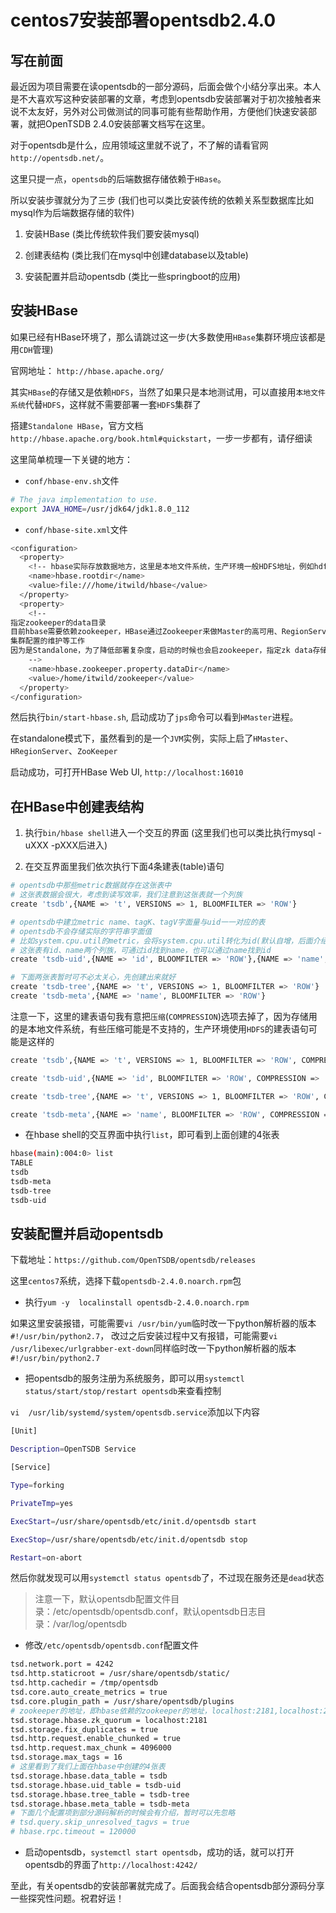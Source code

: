 # centos7安装部署opentsdb2.4.0


## 写在前面

最近因为项目需要在读opentsdb的一部分源码，后面会做个小结分享出来。本人是不大喜欢写这种安装部署的文章，考虑到opentsdb安装部署对于初次接触者来说不太友好，另外对公司做测试的同事可能有些帮助作用，方便他们快速安装部署，就把OpenTSDB 2.4.0安装部署文档写在这里。

对于opentsdb是什么，应用领域这里就不说了，不了解的请看官网`http://opentsdb.net/`。

这里只提一点，`opentsdb`的后端数据存储依赖于`HBase`。

所以安装步骤就分为了三步 (我们也可以类比安装传统的依赖关系型数据库比如mysql作为后端数据存储的软件)

1. 安装HBase (类比传统软件我们要安装mysql)

2. 创建表结构 (类比我们在mysql中创建database以及table)

3. 安装配置并启动opentsdb (类比一些springboot的应用)

## 安装HBase

如果已经有HBase环境了，那么请跳过这一步(大多数使用`HBase`集群环境应该都是用`CDH`管理)

官网地址： `http://hbase.apache.org/`

其实`HBase`的存储又是依赖`HDFS`，当然了如果只是本地测试用，可以直接用`本地文件系统`代替`HDFS`，这样就不需要部署一套`HDFS`集群了

搭建`Standalone HBase`，官方文档`http://hbase.apache.org/book.html#quickstart`，一步一步都有，请仔细读

这里简单梳理一下关键的地方：

- `conf/hbase-env.sh`文件

```sh
# The java implementation to use.
export JAVA_HOME=/usr/jdk64/jdk1.8.0_112
```
- `conf/hbase-site.xml`文件
```sh
<configuration>
  <property>
    <!-- hbase实际存放数据地方，这里是本地文件系统，生产环境一般HDFS地址，例如hdfs://namenode.example.org:8020/hbase -->
    <name>hbase.rootdir</name>
    <value>file:///home/itwild/hbase</value>
  </property>
  <property>
    <!--
指定zookeeper的data目录
目前hbase需要依赖zookeeper，HBase通过Zookeeper来做Master的高可用、RegionServer的监控、元数据的入口以及
集群配置的维护等工作
因为是Standalone，为了降低部署复杂度，启动的时候也会启zookeeper，指定zk data存储目录，实际使用大多用单独的zk集群，一般不使用内置的zk
    -->
    <name>hbase.zookeeper.property.dataDir</name>
    <value>/home/itwild/zookeeper</value>
  </property>
</configuration>
```
然后执行`bin/start-hbase.sh`, 启动成功了`jps`命令可以看到`HMaster`进程。

在standalone模式下，虽然看到的是一个`JVM`实例，实际上启了`HMaster`、`HRegionServer`、`ZooKeeper`

启动成功，可打开HBase Web UI, `http://localhost:16010`

## 在HBase中创建表结构

1. 执行`bin/hbase shell`进入一个交互的界面 (这里我们也可以类比执行mysql -uXXX -pXXX后进入)

2. 在交互界面里我们依次执行下面4条建表(table)语句
```sh
# opentsdb中那些metric数据就存在这张表中
# 这张表数据会很大，考虑到读写效率，我们注意到这张表就一个列族
create 'tsdb',{NAME => 't', VERSIONS => 1, BLOOMFILTER => 'ROW'}

# opentsdb中建立metric name、tagK、tagV字面量与uid一一对应的表
# opentsdb不会存储实际的字符串字面值
# 比如system.cpu.util的metric，会将system.cpu.util转化为id(默认自增，后面介绍部分源码的时候会有讲到)后，存入HBase
# 这张表有id、name两个列族，可通过id找到name，也可以通过name找到id
create 'tsdb-uid',{NAME => 'id', BLOOMFILTER => 'ROW'},{NAME => 'name', BLOOMFILTER => 'ROW'}

# 下面两张表暂时可不必太关心，先创建出来就好
create 'tsdb-tree',{NAME => 't', VERSIONS => 1, BLOOMFILTER => 'ROW'}
create 'tsdb-meta',{NAME => 'name', BLOOMFILTER => 'ROW'}
```

注意一下，这里的建表语句我有意把`压缩`(`COMPRESSION`)选项去掉了，因为存储用的是本地文件系统，有些压缩可能是不支持的，生产环境使用`HDFS`的建表语句可能是这样的
```sh
create 'tsdb',{NAME => 't', VERSIONS => 1, BLOOMFILTER => 'ROW', COMPRESSION => 'SNAPPY'}

create 'tsdb-uid',{NAME => 'id', BLOOMFILTER => 'ROW', COMPRESSION => 'SNAPPY'},{NAME => 'name', BLOOMFILTER => 'ROW', COMPRESSION => 'SNAPPY'}

create 'tsdb-tree',{NAME => 't', VERSIONS => 1, BLOOMFILTER => 'ROW', COMPRESSION => 'SNAPPY'}

create 'tsdb-meta',{NAME => 'name', BLOOMFILTER => 'ROW', COMPRESSION => 'SNAPPY'}
```

-  在hbase shell的交互界面中执行`list`，即可看到上面创建的4张表
```sh
hbase(main):004:0> list
TABLE
tsdb
tsdb-meta
tsdb-tree
tsdb-uid
```
## 安装配置并启动opentsdb

下载地址：`https://github.com/OpenTSDB/opentsdb/releases`

这里`centos7`系统，选择下载`opentsdb-2.4.0.noarch.rpm`包

- 执行`yum -y  localinstall opentsdb-2.4.0.noarch.rpm`

如果这里安装报错，可能需要`vi /usr/bin/yum`临时改一下python解析器的版本`#!/usr/bin/python2.7`，
改过之后安装过程中又有报错，可能需要`vi /usr/libexec/urlgrabber-ext-down`同样临时改一下python解析器的版本`#!/usr/bin/python2.7`

- 把opentsdb的服务注册为系统服务，即可以用`systemctl status/start/stop/restart opentsdb`来查看控制

`vi  /usr/lib/systemd/system/opentsdb.service`添加以下内容
```sh
[Unit]

Description=OpenTSDB Service

[Service]

Type=forking

PrivateTmp=yes

ExecStart=/usr/share/opentsdb/etc/init.d/opentsdb start

ExecStop=/usr/share/opentsdb/etc/init.d/opentsdb stop

Restart=on-abort
```
然后你就发现可以用`systemctl status opentsdb`了，不过现在服务还是`dead`状态

> 注意一下，默认opentsdb配置文件目录：/etc/opentsdb/opentsdb.conf，默认opentsdb日志目录：/var/log/opentsdb

- 修改`/etc/opentsdb/opentsdb.conf`配置文件
```sh
tsd.network.port = 4242
tsd.http.staticroot = /usr/share/opentsdb/static/
tsd.http.cachedir = /tmp/opentsdb
tsd.core.auto_create_metrics = true
tsd.core.plugin_path = /usr/share/opentsdb/plugins
# zookeeper的地址，即hbase依赖的zookeeper的地址，localhost:2181,localhost:2182,localhost:2183
tsd.storage.hbase.zk_quorum = localhost:2181
tsd.storage.fix_duplicates = true
tsd.http.request.enable_chunked = true
tsd.http.request.max_chunk = 4096000
tsd.storage.max_tags = 16
# 这里看到了我们上面在hbase中创建的4张表
tsd.storage.hbase.data_table = tsdb
tsd.storage.hbase.uid_table = tsdb-uid
tsd.storage.hbase.tree_table = tsdb-tree
tsd.storage.hbase.meta_table = tsdb-meta
# 下面几个配置项到部分源码解析的时候会有介绍，暂时可以先忽略
# tsd.query.skip_unresolved_tagvs = true
# hbase.rpc.timeout = 120000
```
- 启动opentsdb，`systemctl start opentsdb`，成功的话，就可以打开opentsdb的界面了`http://localhost:4242/`

至此，有关opentsdb的安装部署就完成了。后面我会结合opentsdb部分源码分享一些探究性问题。祝君好运！
